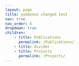 ```yaml
---
layout: page
title: submenus changed test
nav: true
nav_order: 6
dropdown: true
children:
    - title: Publications
      permalink: /Publications/
    - title: divider
    - title: Projects
      permalink: /Projects/
---
```

